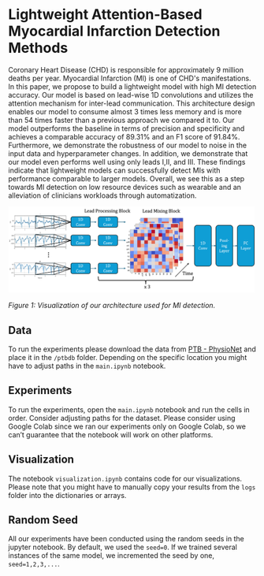 # Lightweight Attention-Based Myocardial Infarction Detection Methods
  Coronary Heart Disease (CHD) is responsible for approximately 9 million deaths per year. Myocardial Infarction (MI) is one of CHD's manifestations. In this paper, we propose to build a lightweight model with high MI detection accuracy. Our model is based on lead-wise 1D convolutions and utilizes the attention mechanism for inter-lead communication. This architecture design enables our model to consume almost 3 times less memory and is more than 54 times faster than a previous approach we compared it to. Our model outperforms the baseline in terms of precision and specificity and achieves a comparable accuracy of 89.31\% and an F1 score of 91.84\%. Furthermore, we demonstrate the robustness of our model to noise in the input data and hyperparameter changes. In addition, we demonstrate that our model even performs well using only leads I,II, and III. These findings indicate that lightweight models can successfully detect MIs with performance comparable to larger models. Overall, we see this as a step towards MI detection on low resource devices such as wearable and an alleviation of clinicians workloads through automatization.

<img src="images/architecture.png" alt="Our Architecture Visualization" width="500">

*Figure 1: Visualization of our architecture used for MI detection.*

## Data

To run the experiments please download the data from [PTB - PhysioNet](https://www.physionet.org/content/ptbdb/1.0.0/) and place it in the `/ptbdb` folder. Depending on the specific location you might have to adjust paths in the `main.ipynb` notebook.

## Experiments
To run the experiments, open the `main.ipynb` notebook and run the cells in order. Consider adjusting paths for the dataset. Please consider using Google Colab since we ran our experiments only on Google Colab, so we can’t guarantee that the notebook will work on other platforms.

## Visualization

The notebook `visualization.ipynb` contains code for our visualizations. Please note that you might have to manually copy your results from the `logs` folder into the dictionaries or arrays.

## Random Seed
All our experiments have been conducted using the random seeds in the jupyter notebook. By default, we used the `seed=0`. If we trained several instances of the same model, we incremented the seed by one, `seed=1,2,3,...`.